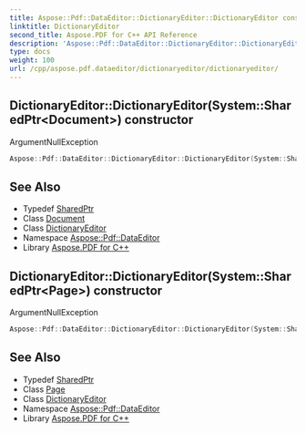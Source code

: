 ```yaml
---
title: Aspose::Pdf::DataEditor::DictionaryEditor::DictionaryEditor constructor
linktitle: DictionaryEditor
second_title: Aspose.PDF for C++ API Reference
description: 'Aspose::Pdf::DataEditor::DictionaryEditor::DictionaryEditor constructor. ArgumentNullException in C++.'
type: docs
weight: 100
url: /cpp/aspose.pdf.dataeditor/dictionaryeditor/dictionaryeditor/
---
```

## DictionaryEditor::DictionaryEditor(System::SharedPtr\<Document\>) constructor


ArgumentNullException

```cpp
Aspose::Pdf::DataEditor::DictionaryEditor::DictionaryEditor(System::SharedPtr<Document> document)
```

## See Also

* Typedef [SharedPtr](../../../system/sharedptr/)
* Class [Document](../../../aspose.pdf/document/)
* Class [DictionaryEditor](../)
* Namespace [Aspose::Pdf::DataEditor](../../)
* Library [Aspose.PDF for C++](../../../)
## DictionaryEditor::DictionaryEditor(System::SharedPtr\<Page\>) constructor


ArgumentNullException

```cpp
Aspose::Pdf::DataEditor::DictionaryEditor::DictionaryEditor(System::SharedPtr<Page> page)
```

## See Also

* Typedef [SharedPtr](../../../system/sharedptr/)
* Class [Page](../../../aspose.pdf/page/)
* Class [DictionaryEditor](../)
* Namespace [Aspose::Pdf::DataEditor](../../)
* Library [Aspose.PDF for C++](../../../)
